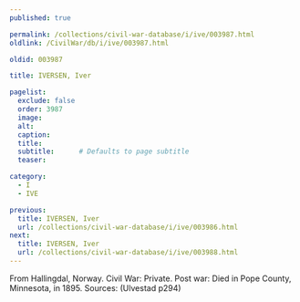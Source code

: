 ```yaml
---
published: true

permalink: /collections/civil-war-database/i/ive/003987.html
oldlink: /CivilWar/db/i/ive/003987.html

oldid: 003987

title: IVERSEN, Iver

pagelist:
  exclude: false
  order: 3987
  image: 
  alt:
  caption:
  title:
  subtitle:      # Defaults to page subtitle
  teaser:

category: 
  - I 
  - IVE

previous:
  title: IVERSEN, Iver
  url: /collections/civil-war-database/i/ive/003986.html  
next:
  title: IVERSEN, Iver
  url: /collections/civil-war-database/i/ive/003988.html   
---
```

From Hallingdal, Norway. Civil War: Private. Post war: Died in Pope County, Minnesota, in 1895. Sources: (Ulvestad p294)
